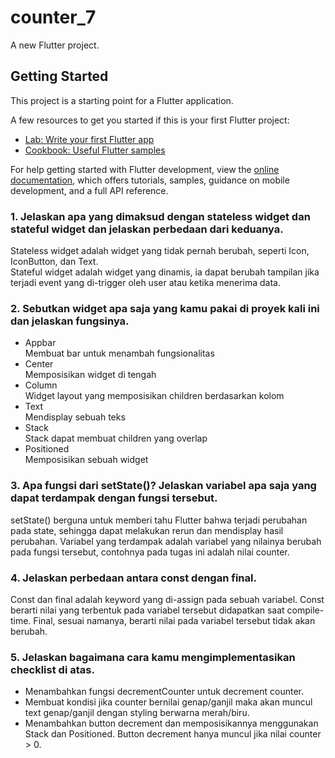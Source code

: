 # counter_7

A new Flutter project.

## Getting Started

This project is a starting point for a Flutter application.

A few resources to get you started if this is your first Flutter project:

- [Lab: Write your first Flutter app](https://docs.flutter.dev/get-started/codelab)
- [Cookbook: Useful Flutter samples](https://docs.flutter.dev/cookbook)

For help getting started with Flutter development, view the
[online documentation](https://docs.flutter.dev/), which offers tutorials,
samples, guidance on mobile development, and a full API reference.

### 1. Jelaskan apa yang dimaksud dengan stateless widget dan stateful widget dan jelaskan perbedaan dari keduanya.
Stateless widget adalah widget yang tidak pernah berubah, seperti Icon, IconButton, dan Text.<br>
Stateful widget adalah widget yang dinamis, ia dapat berubah tampilan jika terjadi event yang di-trigger oleh user atau ketika menerima data.
### 2. Sebutkan widget apa saja yang kamu pakai di proyek kali ini dan jelaskan fungsinya.
- Appbar<br>
Membuat bar untuk menambah fungsionalitas
- Center<br>
Memposisikan widget di tengah
- Column<br>
Widget layout yang memposisikan children berdasarkan kolom
- Text<br>
Mendisplay sebuah teks
- Stack<br>
Stack dapat membuat children yang overlap
- Positioned<br>
Memposisikan sebuah widget
### 3. Apa fungsi dari setState()? Jelaskan variabel apa saja yang dapat terdampak dengan fungsi tersebut.
setState() berguna untuk memberi tahu Flutter bahwa terjadi perubahan pada state, sehingga dapat melakukan rerun dan mendisplay hasil perubahan. Variabel yang terdampak adalah variabel yang nilainya berubah pada fungsi tersebut, contohnya pada tugas ini adalah nilai counter.
### 4. Jelaskan perbedaan antara const dengan final.
Const dan final adalah keyword yang di-assign pada sebuah variabel. Const berarti nilai yang terbentuk pada variabel tersebut didapatkan saat compile-time. Final, sesuai namanya, berarti nilai pada variabel tersebut tidak akan berubah.
### 5. Jelaskan bagaimana cara kamu mengimplementasikan checklist di atas.
- Menambahkan fungsi decrementCounter untuk decrement counter.
- Membuat kondisi jika counter bernilai genap/ganjil maka akan muncul text genap/ganjil dengan styling berwarna merah/biru.
- Menambahkan button decrement dan memposisikannya menggunakan Stack dan Positioned. Button decrement hanya muncul jika nilai counter > 0.